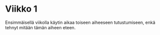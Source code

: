 # Viikko 1

Ensimmäisellä viikolla käytin aikaa toiseen aiheeseen tutustumiseen, enkä tehnyt mitään tämän aiheen eteen.